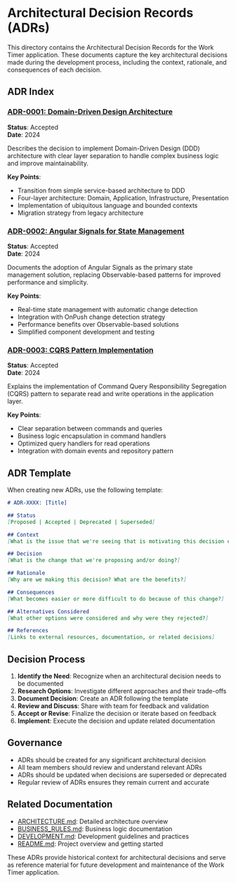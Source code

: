 # Architectural Decision Records (ADRs)

This directory contains the Architectural Decision Records for the Work Timer application. These documents capture the key architectural decisions made during the development process, including the context, rationale, and consequences of each decision.

## ADR Index

### [ADR-0001: Domain-Driven Design Architecture](./0001-domain-driven-design-architecture.md)
**Status**: Accepted  
**Date**: 2024

Describes the decision to implement Domain-Driven Design (DDD) architecture with clear layer separation to handle complex business logic and improve maintainability.

**Key Points**:
- Transition from simple service-based architecture to DDD
- Four-layer architecture: Domain, Application, Infrastructure, Presentation
- Implementation of ubiquitous language and bounded contexts
- Migration strategy from legacy architecture

### [ADR-0002: Angular Signals for State Management](./0002-angular-signals-state-management.md)
**Status**: Accepted  
**Date**: 2024

Documents the adoption of Angular Signals as the primary state management solution, replacing Observable-based patterns for improved performance and simplicity.

**Key Points**:
- Real-time state management with automatic change detection
- Integration with OnPush change detection strategy
- Performance benefits over Observable-based solutions
- Simplified component development and testing

### [ADR-0003: CQRS Pattern Implementation](./0003-cqrs-pattern-implementation.md)
**Status**: Accepted  
**Date**: 2024

Explains the implementation of Command Query Responsibility Segregation (CQRS) pattern to separate read and write operations in the application layer.

**Key Points**:
- Clear separation between commands and queries
- Business logic encapsulation in command handlers
- Optimized query handlers for read operations
- Integration with domain events and repository pattern

## ADR Template

When creating new ADRs, use the following template:

```markdown
# ADR-XXXX: [Title]

## Status
[Proposed | Accepted | Deprecated | Superseded]

## Context
[What is the issue that we're seeing that is motivating this decision or change?]

## Decision
[What is the change that we're proposing and/or doing?]

## Rationale
[Why are we making this decision? What are the benefits?]

## Consequences
[What becomes easier or more difficult to do because of this change?]

## Alternatives Considered
[What other options were considered and why were they rejected?]

## References
[Links to external resources, documentation, or related decisions]
```

## Decision Process

1. **Identify the Need**: Recognize when an architectural decision needs to be documented
2. **Research Options**: Investigate different approaches and their trade-offs
3. **Document Decision**: Create an ADR following the template
4. **Review and Discuss**: Share with team for feedback and validation
5. **Accept or Revise**: Finalize the decision or iterate based on feedback
6. **Implement**: Execute the decision and update related documentation

## Governance

- ADRs should be created for any significant architectural decision
- All team members should review and understand relevant ADRs
- ADRs should be updated when decisions are superseded or deprecated
- Regular review of ADRs ensures they remain current and accurate

## Related Documentation

- [ARCHITECTURE.md](../ARCHITECTURE.md): Detailed architecture overview
- [BUSINESS_RULES.md](../BUSINESS_RULES.md): Business logic documentation
- [DEVELOPMENT.md](../DEVELOPMENT.md): Development guidelines and practices
- [README.md](../README.md): Project overview and getting started

These ADRs provide historical context for architectural decisions and serve as reference material for future development and maintenance of the Work Timer application.